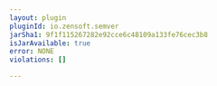 ```yaml
---
layout: plugin
pluginId: io.zensoft.semver
jarSha1: 9f1f115267282e92cce6c48109a133fe76cec3b8
isJarAvailable: true
error: NONE
violations: []

---
```

